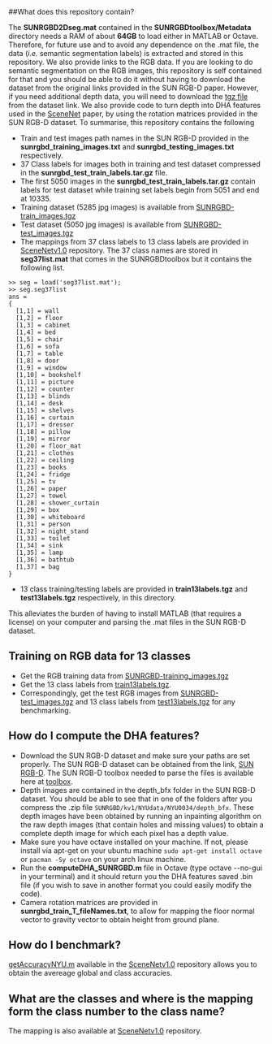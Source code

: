 ##What does this repository contain?

The **SUNRGBD2Dseg.mat** contained in the **SUNRGBDtoolbox/Metadata** directory needs a RAM of about **64GB** to load either in MATLAB or Octave. Therefore, for future use and to avoid any dependence on the .mat file, the data (*i.e.* semantic segmentation labels) is extracted and stored in this repository. We also provide links to the RGB data. If you are looking to do semantic segmentation on the RGB images, this repository is self contained for that and you should be able to do it without having to download the dataset from the original links provided in the SUN RGB-D paper. However, if you need additional depth data, you will need to download the [tgz file](http://rgbd.cs.princeton.edu/data/SUNRGBD.zip) from the dataset link. We also provide code to turn depth into DHA features used in the [SceneNet](https://robotvault.bitbucket.io/) paper, by using the rotation matrices provided in the SUN RGB-D dataset. To summarise, this repository contains the following

- Train and test images path names in the SUN RGB-D provided in the **sunrgbd_training_images.txt** and **sunrgbd_testing_images.txt** respectively.
- 37 Class labels for images both in training and test dataset compressed in the **sunrgbd_test_train_labels.tar.gz** file.
- The first 5050 images in the **sunrgbd_test_train_labels.tar.gz** contain labels for test dataset while training set labels begin from 5051 and end at 10335.
- Training dataset (5285 jpg images) is available from [SUNRGBD-train_images.tgz](http://www.doc.ic.ac.uk/~ahanda/SUNRGBD-train_images.tgz)
- Test dataset (5050 jpg images) is available from [SUNRGBD-test_images.tgz](http://www.doc.ic.ac.uk/~ahanda/SUNRGBD-test_images.tgz)
- The mappings from 37 class labels to 13 class labels are provided in [SceneNetv1.0](https://github.com/ankurhanda/SceneNetv1.0) repository. The 37 class names are stored in **seg37list.mat** that comes in the SUNRGBDtoolbox but it contains the following list. 
~~~
>> seg = load('seg37list.mat');
>> seg.seg37list
ans = 
{
  [1,1] = wall
  [1,2] = floor
  [1,3] = cabinet
  [1,4] = bed
  [1,5] = chair
  [1,6] = sofa
  [1,7] = table
  [1,8] = door
  [1,9] = window
  [1,10] = bookshelf
  [1,11] = picture
  [1,12] = counter
  [1,13] = blinds
  [1,14] = desk
  [1,15] = shelves
  [1,16] = curtain
  [1,17] = dresser
  [1,18] = pillow
  [1,19] = mirror
  [1,20] = floor_mat
  [1,21] = clothes
  [1,22] = ceiling
  [1,23] = books
  [1,24] = fridge
  [1,25] = tv
  [1,26] = paper
  [1,27] = towel
  [1,28] = shower_curtain
  [1,29] = box
  [1,30] = whiteboard
  [1,31] = person
  [1,32] = night_stand
  [1,33] = toilet
  [1,34] = sink
  [1,35] = lamp
  [1,36] = bathtub
  [1,37] = bag
}
~~~

- 13 class training/testing labels are provided in **train13labels.tgz** and **test13labels.tgz** respectively, in this directory.

This alleviates the burden of having to install MATLAB (that requires a license) on your computer and parsing the .mat files in the SUN RGB-D dataset.

## Training on RGB data for 13 classes 

- Get the RGB training data from [SUNRGBD-training_images.tgz](http://www.doc.ic.ac.uk/~ahanda/SUNRGBD-train_images.tgz)
- Get the 13 class labels from [train13labels.tgz](https://github.com/ankurhanda/sunrgbd-meta-data/blob/master/train13labels.tgz).
- Correspondingly, get the test RGB images from [SUNRGBD-test_images.tgz](http://www.doc.ic.ac.uk/~ahanda/SUNRGBD-test_images.tgz) and 13 class labels from [test13labels.tgz](https://github.com/ankurhanda/sunrgbd-meta-data/blob/master/test13labels.tgz) for any benchmarking.

## How do I compute the DHA features?

- Download the SUN RGB-D dataset and make sure your paths are set properly. The SUN RGB-D dataset can be obtained from the link, [SUN RGB-D](http://rgbd.cs.princeton.edu/data/SUNRGBD.zip). The SUN RGB-D toolbox needed to parse the files is available here at [toolbox](http://rgbd.cs.princeton.edu/data/SUNRGBDtoolbox.zip).
- Depth images are contained in the depth_bfx folder in the SUN RGB-D dataset. You should be able to see that in one of the folders after you compress the .zip file ``SUNRGBD/kv1/NYUdata/NYU0034/depth_bfx``. These depth images have been obtained by running an inpainting algorithm on the raw depth images (that contain holes and missing values) to obtain a complete depth image for which each pixel has a depth value.
- Make sure you have octave installed on your machine. If not, please install via apt-get on your ubuntu machine ``sudo apt-get install octave`` or ``pacman -Sy octave`` on your arch linux machine.
- Run the **computeDHA_SUNRGBD.m** file in Octave (type octave --no-gui in your terminal) and it should return you the DHA features saved .bin file (if you wish to save in another format you could easily modify the code). 
- Camera rotation matrices are provided in **sunrgbd_train_T_fileNames.txt**, to allow for mapping the floor normal vector to gravity vector to obtain height from ground plane. 

## How do I benchmark? 
[getAccuracyNYU.m](https://github.com/ankurhanda/SceneNetv1.0/blob/master/getAccuracyNYU.m) available in the [SceneNetv1.0](https://github.com/ankurhanda/SceneNetv1.0/) repository allows you to obtain the avereage global and class accuracies. 

## What are the classes and where is the mapping form the class number to the class name?

The mapping is also available at [SceneNetv1.0](https://github.com/ankurhanda/SceneNetv1.0/) repository.
